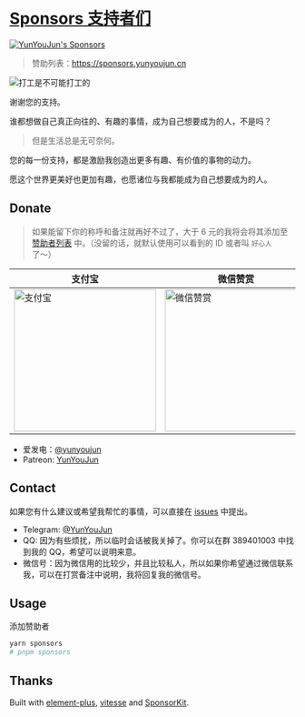 # [Sponsors 支持者们](https://sponsors.yunyoujun.cn/)

[![YunYouJun's Sponsors](https://github.com/YunYouJun/sponsors/workflows/Sponsors/badge.svg)](https://sponsors.yunyoujun.cn)

> 赞助列表：<https://sponsors.yunyoujun.cn>

![打工是不可能打工的](https://cdn.jsdelivr.net/gh/YunYouJun/cdn/img/meme/no-work.jpg)

谢谢您的支持。

谁都想做自己真正向往的、有趣的事情，成为自己想要成为的人，不是吗？

> 但是生活总是无可奈何。

您的每一份支持，都是激励我创造出更多有趣、有价值的事物的动力。

愿这个世界更美好也更加有趣，也愿诸位与我都能成为自己想要成为的人。

## Donate

> 如果能留下你的称呼和备注就再好不过了，大于 6 元的我将会将其添加至 [赞助者列表](https://sponsors.yunyoujun.cn/) 中。（没留的话，就默认使用可以看到的 ID 或者叫 `好心人` 了～）

| 支付宝                                                                                                      | 微信赞赏                                                                                                         | QQ 支付                                                                                                     |
| ----------------------------------------------------------------------------------------------------------- | ---------------------------------------------------------------------------------------------------------------- | ----------------------------------------------------------------------------------------------------------- |
| <img width="250" src="https://cdn.jsdelivr.net/gh/YunYouJun/cdn/img/donate/alipay-qrcode.jpg" alt="支付宝"> | <img width="250" src="https://cdn.jsdelivr.net/gh/YunYouJun/cdn/img/donate/wechat-reward-code.jpg" alt="微信赞赏"> | <img width="250" src="https://cdn.jsdelivr.net/gh/YunYouJun/cdn/img/donate/qqpay-qrcode.png" alt="QQ 支付"> |

- 爱发电：[@yunyoujun](https://afdian.net/@yunyoujun)
- Patreon: [YunYouJun](https://www.patreon.com/yunyoujun)

## Contact

如果您有什么建议或希望我帮忙的事情，可以直接在 [issues](https://github.com/YunYouJun/sponsors/issues) 中提出。

- Telegram: [@YunYouJun](https://t.me/YunYouJun)
- QQ: 因为有些烦扰，所以临时会话被我关掉了。你可以在群 389401003 中找到我的 QQ，希望可以说明来意。
- 微信号：因为微信用的比较少，并且比较私人，所以如果你希望通过微信联系我，可以在打赏备注中说明，我将回复我的微信号。

## Usage

添加赞助者

```sh
yarn sponsors
# pnpm sponsors
```

## Thanks

Built with [element-plus](https://github.com/element-plus/element-plus), [vitesse](https://github.com/antfu/vitesse) and [SponsorKit](https://github.com/antfu/sponsorkit).
